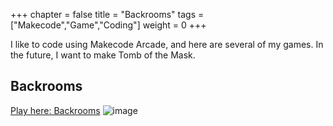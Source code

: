 +++
chapter = false
title = "Backrooms"
tags = ["Makecode","Game","Coding"]
weight = 0
+++

I like to code using Makecode Arcade, and here are several of my games. In the future, I want to make Tomb of the Mask.

## Backrooms
[Play here: Backrooms](https://backrooms.66836683.xyz/)
![image](https://github.com/George-LJH/George-website/assets/155213581/c37247fd-613b-44e2-81f2-7e8e5957b456)
